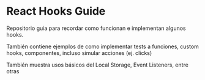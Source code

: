 # React Hooks Guide

Repositorio guia para recordar como funcionan e implementan algunos hooks.

También contiene ejemplos de como implementar tests a funciones, custom hooks, componentes, incluso simular acciones (ej. clicks)

También muestra usos básicos del Local Storage, Event Listeners, entre otras 

